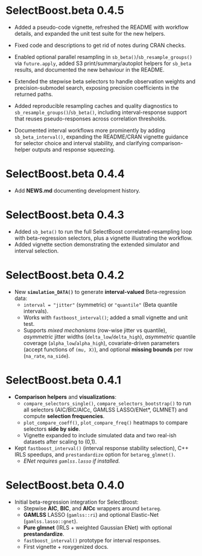 # SelectBoost.beta 0.4.5
- Added a pseudo-code vignette, refreshed the README with workflow details, and
  expanded the unit test suite for the new helpers.
- Fixed code and descriptions to get rid of notes during CRAN checks.
- Enabled optional parallel resampling in `sb_beta()`/`sb_resample_groups()` via
  `future.apply`, added S3 print/summary/autoplot helpers for `sb_beta`
  results, and documented the new behaviour in the README.

- Extended the stepwise beta selectors to handle observation weights and
  precision-submodel search, exposing precision coefficients in the returned
  paths.
- Added reproducible resampling caches and quality diagnostics to
  `sb_resample_groups()`/`sb_beta()`, including interval-response support that
  reuses pseudo-responses across correlation thresholds.
- Documented interval workflows more prominently by adding `sb_beta_interval()`,
  expanding the README/CRAN vignette guidance for selector choice and interval
  stability, and clarifying comparison-helper outputs and response squeezing.
  
# SelectBoost.beta 0.4.4
- Add **NEWS.md** documenting development history.

# SelectBoost.beta 0.4.3
- Added `sb_beta()` to run the full SelectBoost correlated-resampling loop with
  beta-regression selectors, plus a vignette illustrating the workflow.
- Added vignette section demonstrating the extended simulator and interval selection.

# SelectBoost.beta 0.4.2
- New **`simulation_DATA()`** to generate **interval-valued** Beta-regression data:
  - `interval = "jitter"` (symmetric) or `"quantile"` (Beta quantile intervals).
  - Works with `fastboost_interval()`; added a small vignette and unit test.
  - Supports *mixed mechanisms* (row-wise jitter vs quantile), *asymmetric* jitter widths (`delta_low`/`delta_high`),
    *asymmetric* quantile coverage (`alpha_low`/`alpha_high`), covariate-driven parameters (accept functions of `(mu, X)`),
    and optional **missing bounds** per row (`na_rate`, `na_side`).

# SelectBoost.beta 0.4.1
- **Comparison helpers** and **visualizations**:
  - `compare_selectors_single()`, `compare_selectors_bootstrap()` to run all selectors (AIC/BIC/AICc, GAMLSS LASSO/ENet*, GLMNET) and compute **selection frequencies**.
  - `plot_compare_coeff()`, `plot_compare_freq()` heatmaps to compare selectors **side by side**.
  - Vignette expanded to include simulated data and two real-ish datasets after scaling to (0,1).
- Kept `fastboost_interval()` (interval response stability selection), C++ IRLS speedups, and `prestandardize` option for `betareg_glmnet()`.
  - *ENet requires `gamlss.lasso` if installed.*

# SelectBoost.beta 0.4.0
- Initial beta-regression integration for SelectBoost:
  - Stepwise **AIC**, **BIC**, and **AICc** wrappers around `betareg`.
  - **GAMLSS** LASSO (`gamlss::ri`) and optional Elastic-Net (`gamlss.lasso::gnet`).
  - **Pure glmnet** (IRLS + weighted Gaussian ENet) with optional **prestandardize**.
  - `fastboost_interval()` prototype for interval responses.
  - First vignette + roxygenized docs.
